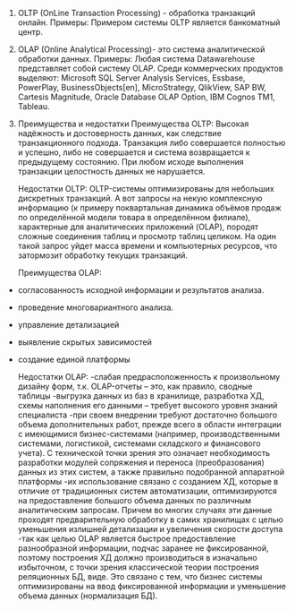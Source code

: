 1) OLTP (OnLine Transaction Processing)  - обработка транзакций онлайн.
Примеры: Примером системы OLTP является банкоматный центр.

2) OLAP (Online Analytical Processing)- это система аналитической обработки данных.
Примеры: Любая система Datawarehouse представляет собой систему OLAP.
 Среди коммерческих продуктов выделяют: Microsoft SQL Server Analysis Services, Essbase, PowerPlay, BusinessObjects[en], MicroStrategy, QlikView, SAP BW, Cartesis Magnitude, Oracle Database OLAP Option, IBM Cognos TM1, Tableau.
3) Преимущества и недостатки
    Преимущества OLTP:
Высокая надёжность и достоверность данных, как следствие транзакционного подхода. Транзакция либо совершается полностью и успешно, либо не совершается и система возвращается к предыдущему состоянию. При любом исходе выполнения транзакции целостность данных не нарушается. 

    Недостатки OLTP:
OLTP-системы оптимизированы для небольших дискретных транзакций. А вот запросы на некую комплексную информацию (к примеру поквартальная динамика объёмов продаж по определённой модели товара в определённом филиале), характерные для аналитических приложений (OLAP), породят сложные соединения таблиц и просмотр таблиц целиком. На один такой запрос уйдет масса времени и компьютерных ресурсов, что затормозит обработку текущих транзакций. 

    Преимущества OLAP:
- согласованность исходной информации и результатов анализа.
- проведение многовариантного анализа.
- управление детализацией
- выявление скрытых зависимостей
- создание единой платформы

    Недостатки OLAP:
-слабая предрасположенность к произвольному дизайну форм, т.к. OLAP-отчеты – это, как правило, сводные таблицы
-выгрузка данных из баз в хранилище, разработка ХД, схемы наполнения его данными – требует высокого уровня знаний специалиста
-при своем внедрении требуют достаточно большого объема дополнительных работ, прежде всего в области интеграции с имеющимися бизнес-системами (например, производственными системами, логистикой, системами складского и финансового учета). С технической точки зрения это означает необходимость разработки модулей сопряжения и переноса (преобразования) данных из этих систем, а также правильно подобранной аппаратной платформы
-их использование связано с созданием ХД, которые в отличие от традиционных систем автоматизации, оптимизируются на предоставление большого объема данных по различным аналитическим запросам. Причем во многих случаях эти данные проходят предварительную обработку в самих хранилищах с целью уменьшения излишней детализации и увеличения скорости доступа
-так как целью OLAP является быстрое предоставление разнообразной информации, подчас заранее не фиксированной, поэтому построения ХД должно производиться в изначально избыточном, с точки зрения классической теории построения реляционных БД, виде. Это связано с тем, что бизнес системы оптимизированы на ввод фиксированной информации и уменьшение объема данных (нормализация БД).


